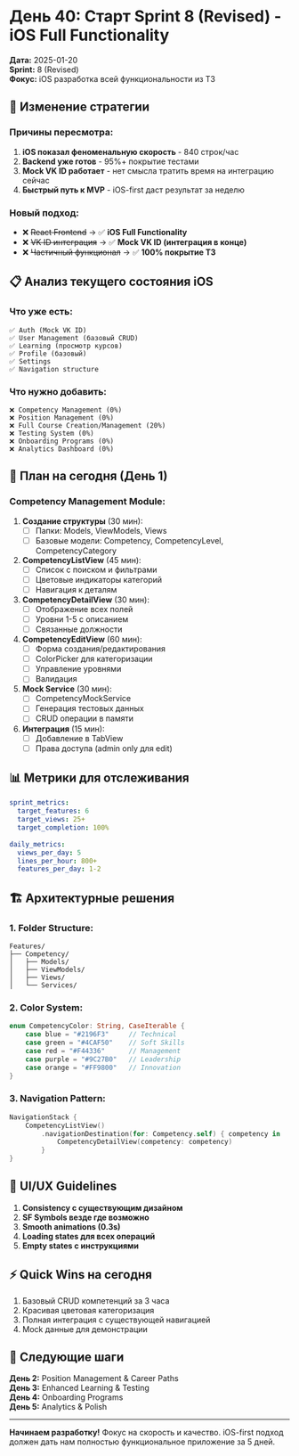 # День 40: Старт Sprint 8 (Revised) - iOS Full Functionality

**Дата:** 2025-01-20  
**Sprint:** 8 (Revised)  
**Фокус:** iOS разработка всей функциональности из ТЗ

## 🎯 Изменение стратегии

### Причины пересмотра:
1. **iOS показал феноменальную скорость** - 840 строк/час
2. **Backend уже готов** - 95%+ покрытие тестами
3. **Mock VK ID работает** - нет смысла тратить время на интеграцию сейчас
4. **Быстрый путь к MVP** - iOS-first даст результат за неделю

### Новый подход:
- ❌ ~~React Frontend~~ → ✅ **iOS Full Functionality**
- ❌ ~~VK ID интеграция~~ → ✅ **Mock VK ID (интеграция в конце)**
- ❌ ~~Частичный функционал~~ → ✅ **100% покрытие ТЗ**

## 📋 Анализ текущего состояния iOS

### Что уже есть:
```
✅ Auth (Mock VK ID)
✅ User Management (базовый CRUD)
✅ Learning (просмотр курсов)
✅ Profile (базовый)
✅ Settings
✅ Navigation structure
```

### Что нужно добавить:
```
❌ Competency Management (0%)
❌ Position Management (0%)
❌ Full Course Creation/Management (20%)
❌ Testing System (0%)
❌ Onboarding Programs (0%)
❌ Analytics Dashboard (0%)
```

## 🚀 План на сегодня (День 1)

### Competency Management Module:

1. **Создание структуры** (30 мин):
   - [ ] Папки: Models, ViewModels, Views
   - [ ] Базовые модели: Competency, CompetencyLevel, CompetencyCategory

2. **CompetencyListView** (45 мин):
   - [ ] Список с поиском и фильтрами
   - [ ] Цветовые индикаторы категорий
   - [ ] Навигация к деталям

3. **CompetencyDetailView** (30 мин):
   - [ ] Отображение всех полей
   - [ ] Уровни 1-5 с описанием
   - [ ] Связанные должности

4. **CompetencyEditView** (60 мин):
   - [ ] Форма создания/редактирования
   - [ ] ColorPicker для категоризации
   - [ ] Управление уровнями
   - [ ] Валидация

5. **Mock Service** (30 мин):
   - [ ] CompetencyMockService
   - [ ] Генерация тестовых данных
   - [ ] CRUD операции в памяти

6. **Интеграция** (15 мин):
   - [ ] Добавление в TabView
   - [ ] Права доступа (admin only для edit)

## 📊 Метрики для отслеживания

```yaml
sprint_metrics:
  target_features: 6
  target_views: 25+
  target_completion: 100%
  
daily_metrics:
  views_per_day: 5
  lines_per_hour: 800+
  features_per_day: 1-2
```

## 🏗️ Архитектурные решения

### 1. Folder Structure:
```
Features/
├── Competency/
│   ├── Models/
│   ├── ViewModels/
│   ├── Views/
│   └── Services/
```

### 2. Color System:
```swift
enum CompetencyColor: String, CaseIterable {
    case blue = "#2196F3"     // Technical
    case green = "#4CAF50"    // Soft Skills
    case red = "#F44336"      // Management
    case purple = "#9C27B0"   // Leadership
    case orange = "#FF9800"   // Innovation
}
```

### 3. Navigation Pattern:
```swift
NavigationStack {
    CompetencyListView()
        .navigationDestination(for: Competency.self) { competency in
            CompetencyDetailView(competency: competency)
        }
}
```

## 🎨 UI/UX Guidelines

1. **Consistency с существующим дизайном**
2. **SF Symbols везде где возможно**
3. **Smooth animations (0.3s)**
4. **Loading states для всех операций**
5. **Empty states с инструкциями**

## ⚡ Quick Wins на сегодня

1. Базовый CRUD компетенций за 3 часа
2. Красивая цветовая категоризация
3. Полная интеграция с существующей навигацией
4. Mock данные для демонстрации

## 🔄 Следующие шаги

**День 2:** Position Management & Career Paths  
**День 3:** Enhanced Learning & Testing  
**День 4:** Onboarding Programs  
**День 5:** Analytics & Polish

---

**Начинаем разработку!** Фокус на скорость и качество. iOS-first подход должен дать нам полностью функциональное приложение за 5 дней. 